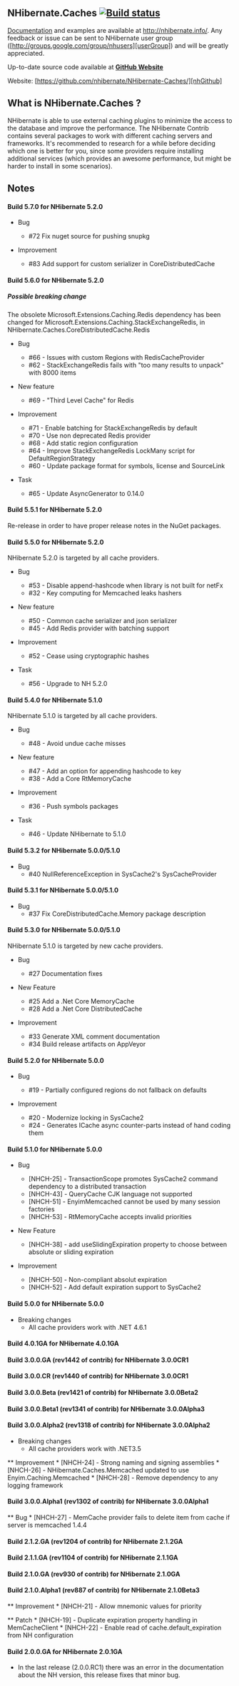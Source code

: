## NHibernate.Caches [![Build status](https://ci.appveyor.com/api/projects/status/42rw3tks2mg6vxvk/branch/master?svg=true)](https://ci.appveyor.com/project/nhibernate/nhibernate-caches/branch/master)

[Documentation](http://nhibernate.info/doc/nhibernate-reference/caches.html) and examples are available at http://nhibernate.info/. 
Any feedback or issue can be sent to NHibernate user group ([http://groups.google.com/group/nhusers][userGroup]) and will be greatly appreciated. 

Up-to-date source code available at [**GitHub Website**][nhGithub]

Website:
[https://github.com/nhibernate/NHibernate-Caches/][nhGithub]


## What is NHibernate.Caches ?


NHibernate is able to use external caching plugins to minimize the access to the database and improve the performance.
The NHibernate Contrib contains several packages to work with different caching servers and frameworks. 
It's recommended to research for a while before deciding which one is better for you, since some providers require installing additional services 
(which provides an awesome performance, but might be harder to install in some scenarios).


## Notes

#### Build 5.7.0 for NHibernate 5.2.0

* Bug
    * #72 Fix nuget source for pushing snupkg

* Improvement
    * #83 Add support for custom serializer in CoreDistributedCache

#### Build 5.6.0 for NHibernate 5.2.0

##### Possible breaking change
The obsolete Microsoft.Extensions.Caching.Redis dependency has been changed for
Microsoft.Extensions.Caching.StackExchangeRedis, in NHibernate.Caches.CoreDistributedCache.Redis

* Bug
    * #66 - Issues with custom Regions with RedisCacheProvider
    * #62 - StackExchangeRedis fails with "too many results to unpack" with 8000 items

* New feature
    * #69 - "Third Level Cache" for Redis

* Improvement
    * #71 - Enable batching for StackExchangeRedis by default
    * #70 - Use non deprecated Redis provider
    * #68 - Add static region configuration
    * #64 - Improve StackExchangeRedis LockMany script for DefaultRegionStrategy
    * #60 - Update package format for symbols, license and SourceLink

* Task
    * #65 - Update AsyncGenerator to 0.14.0

#### Build 5.5.1 for NHibernate 5.2.0

Re-release in order to have proper release notes in the NuGet packages.

#### Build 5.5.0 for NHibernate 5.2.0

NHibernate 5.2.0 is targeted by all cache providers.

* Bug
    * #53 - Disable append-hashcode when library is not built for netFx
    * #32 - Key computing for Memcached leaks hashers

* New feature
    * #50 - Common cache serializer and json serializer
    * #45 - Add Redis provider with batching support

* Improvement
    * #52 - Cease using cryptographic hashes

* Task
    * #56 - Upgrade to NH 5.2.0

#### Build 5.4.0 for NHibernate 5.1.0

NHibernate 5.1.0 is targeted by all cache providers.

* Bug
    * #48 - Avoid undue cache misses

* New feature
    * #47 - Add an option for appending hashcode to key
    * #38 - Add a Core RtMemoryCache

* Improvement
    * #36 - Push symbols packages

* Task
    * #46 - Update NHibernate to 5.1.0

#### Build 5.3.2 for NHibernate 5.0.0/5.1.0

* Bug
    * #40 NullReferenceException in SysCache2's SysCacheProvider

#### Build 5.3.1 for NHibernate 5.0.0/5.1.0

* Bug
    * #37 Fix CoreDistributedCache.Memory package description

#### Build 5.3.0 for NHibernate 5.0.0/5.1.0

NHibernate 5.1.0 is targeted by new cache providers.

* Bug
    * #27 Documentation fixes

* New Feature
    * #25 Add a .Net Core MemoryCache
    * #28 Add a .Net Core DistributedCache

* Improvement
    * #33 Generate XML comment documentation
    * #34 Build release artifacts on AppVeyor

#### Build 5.2.0 for NHibernate 5.0.0
* Bug
    * #19 - Partially configured regions do not fallback on defaults

* Improvement
    * #20 - Modernize locking in SysCache2
    * #24 - Generates ICache async counter-parts instead of hand coding them

#### Build 5.1.0 for NHibernate 5.0.0
* Bug
    * [NHCH-25] - TransactionScope promotes SysCache2 command dependency to a distributed transaction
    * [NHCH-43] - QueryCache CJK language not supported
    * [NHCH-51] - EnyimMemcached cannot be used by many session factories
    * [NHCH-53] - RtMemoryCache accepts invalid priorities

* New Feature
    * [NHCH-38] - add useSlidingExpiration property to choose between absolute or sliding expiration

* Improvement
    * [NHCH-50] - Non-compliant absolut expiration
    * [NHCH-52] - Add default expiration support to SysCache2

#### Build 5.0.0 for NHibernate 5.0.0
* Breaking changes
    * All cache providers work with .NET 4.6.1

#### Build 4.0.1GA for NHibernate 4.0.1GA

#### Build 3.0.0.GA (rev1442 of contrib) for NHibernate 3.0.0CR1

#### Build 3.0.0.CR (rev1440 of contrib) for NHibernate 3.0.0CR1

#### Build 3.0.0.Beta (rev1421 of contrib) for NHibernate 3.0.0Beta2

#### Build 3.0.0.Beta1 (rev1341 of contrib) for NHibernate 3.0.0Alpha3

#### Build 3.0.0.Alpha2 (rev1318 of contrib) for NHibernate 3.0.0Alpha2
* Breaking changes
    * All cache providers work with .NET3.5

** Improvement
    * [NHCH-24] - Strong naming and signing assemblies
    * [NHCH-26] - NHibernate.Caches.Memcached updated to use Enyim.Caching.Memcached
    * [NHCH-28] - Remove dependency to any logging framework


#### Build 3.0.0.Alpha1 (rev1302 of contrib) for NHibernate 3.0.0Alpha1
** Bug
    * [NHCH-27] - MemCache provider fails to delete item from cache if server is memcached 1.4.4

#### Build 2.1.2.GA (rev1204 of contrib) for NHibernate 2.1.2GA

#### Build 2.1.1.GA (rev1104 of contrib) for NHibernate 2.1.1GA

#### Build 2.1.0.GA (rev930 of contrib) for NHibernate 2.1.0GA

#### Build 2.1.0.Alpha1 (rev887 of contrib) for NHibernate 2.1.0Beta3
** Improvement
    * [NHCH-21] - Allow mnemonic values for priority


** Patch
    * [NHCH-19] - Duplicate expiration property handling in MemCacheClient
    * [NHCH-22] - Enable read of cache.default_expiration from NH configuration

#### Build 2.0.0.GA for NHibernate 2.0.1GA
- In the last release (2.0.0.RC1) there was an error in the documentation about the NH version, this release fixes that minor bug.




[nhGithub]:https://github.com/nhibernate/NHibernate-Caches
[userGroup]:http://groups.google.com/group/nhusers

